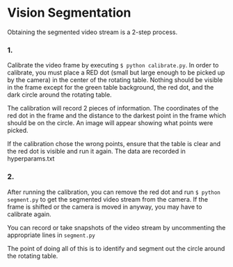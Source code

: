 # Vision Segmentation

Obtaining the segmented video stream is a 2-step process.

### 1.
Calibrate the video frame by executing `$ python calibrate.py`. In order to calibrate, you must place a RED dot (small but large enough to be picked up by the camera) in the center of the rotating table. Nothing should be visible in the frame except for the green table background, the red dot, and the dark circle around the rotating table.

The calibration will record 2 pieces of information. The coordinates of the red dot in the frame and the distance to the darkest point in the frame which should be on the circle. An image will appear showing what points were picked.

If the calibration chose the wrong points, ensure that the table is clear and the red dot is visible and run it again. The data are recorded in hyperparams.txt

### 2. 
After running the calibration, you can remove the red dot and run `$ python segment.py` to get the segmented video stream from the camera. If the frame is shifted or the camera is moved in anyway, you may have to calibrate again.

You can record or take snapshots of the video stream by uncommenting the appropriate lines in `segment.py`

The point of doing all of this is to identify and segment out the circle around the rotating table.
